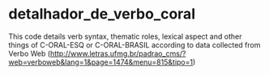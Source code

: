 # detalhador_de_verbo_coral
This code details verb syntax, thematic roles, lexical aspect and other things of C-ORAL-ESQ or C-ORAL-BRASIL according to data collected from Verbo Web (http://www.letras.ufmg.br/padrao_cms/?web=verboweb&lang=1&page=1474&menu=815&tipo=1)


